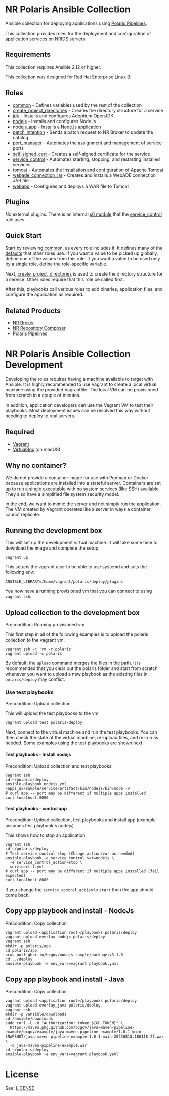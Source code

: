 # NR Polaris Ansible Collection

Ansible collection for deploying applications using [Polaris Pipelines](https://github.com/bcgov-nr/polaris-pipelines).

This collection provides roles for the deployment and configuration of application services on NRIDS servers.

## Requirements

This collection requires Ansible 2.12 or higher.

This collection was designed for Red Hat Enterprise Linux 9.

## Roles

- [common](polaris/deploy/roles/common/README.md) - Defines variables used by the rest of the collection
- [create_project_directories](polaris/deploy/roles/create_project_directories/README.md) - Creates the directory structure for a service
- [jdk](polaris/deploy/roles/jdk/README.md) - Installs and configures Adoptium OpenJDK
- [nodejs](polaris/deploy/roles/nodejs/README.md) - Installs and configures Node.js
- [nodejs_app](polaris/deploy/roles/nodejs_app/README.md) - Installs a Node.js application
- [patch_intention](polaris/deploy/roles/patch_intention/README.md) - Sends a patch request to NR Broker to update the catalog
- [port_manager](polaris/deploy/roles/port_manager/README.md) - Automates the assignment and management of service ports
- [self_signed_cert](polaris/deploy/roles/self_signed_cert/README.md) - Creates a self-signed certificate for the service
- [service_control](polaris/deploy/roles/service_control/README.md) - Automates starting, stopping, and restarting installed services
- [tomcat](polaris/deploy/roles/tomcat/README.md) - Automates the installation and configuration of Apache Tomcat
- [webade_connection_jar](polaris/deploy/roles/webade_connection_jar/README.md) - Creates and installs a WebADE connection JAR file
- [webapp](polaris/deploy/roles/webapp/README.md) - Configures and deploys a WAR file to Tomcat

## Plugins

No external plugins. There is an internal [s6 module](polaris/deploy/plugins/modules/s6_service.py) that the [service_control](polaris/deploy/roles/service_control/README.md) role uses.

## Quick Start

Start by reviewing [common](polaris/deploy/roles/common/README.md), as every role includes it. It defines many of the [defaults](polaris/deploy/roles/common/defaults/main.yml) that other roles use. If you want a value to be picked up globally, define one of the values from this role. If you want a value to be used only by a single role, define the role-specific variable.

Next, [create_project_directories](polaris/deploy/roles/create_project_directories/README.md) is used to create the directory structure for a service. Other roles require that this role be called first.

After this, playbooks call various roles to add binaries, application files, and configure the application as required.

## Related Products

* [NR Broker](https://github.com/bcgov/nr-broker)
* [NR Repository Composer](https://github.com/bcgov/nr-repository-composer)
* [Polaris Pipelines](https://github.com/bcgov-nr/polaris-pipelines)

# NR Polaris Ansible Collection Development

Developing the roles requires having a machine available to target with Ansible. It is highly recommended to use Vagrant to create a local virtual machine using the provided Vagrantfile. The local VM can be provisioned from scratch in a couple of minutes.

In addition, application developers can use the Vagrant VM to test their playbooks. Most deployment issues can be resolved this way without needing to deploy to real servers.

## Required

* [Vagrant](https://developer.hashicorp.com/vagrant)
* [VirtualBox](https://www.virtualbox.org) (on macOS)

## Why no container?

We do not provide a container image for use with Podman or Docker because applications are installed into a stateful server. Containers are set up to run a single executable with no system services (like SSH) available. They also have a simplified file system security model.

In the end, we want to mimic the server and not simply run the application. The VM created by Vagrant operates like a server in ways a container cannot replicate.

## Running the development box

This will set up the development virtual machine. It will take some time to download the image and complete the setup.

```
vagrant up
```

This setups the vagrant user to be able to use systemd and sets the following env:

```
ANSIBLE_LIBRARY=/home/vagrant/polaris/deploy/plugins
```

You now have a running provisioned vm that you can connect to using `vagrant ssh`.

## Upload collection to the development box

Precondition: Running provisioned vm

This first step in all of the following examples is to upload the polaris collection to the vagrant vm.

```
vagrant ssh -c 'rm -r polaris'
vagrant upload -c polaris
```

By default, the `upload` command merges the files in the path. It is recommended that you clear out the polaris folder and start from scratch whenever you want to upload a new playbook as the existing files in `polaris/deploy` may conflict.

### Use test playbooks

Precondition: Upload collection

This will upload the test playbooks to the vm.

```
vagrant upload test polaris/deploy
```

Next, connect to the virtual machine and run the test playbooks. You can then check the state of the virtual machine, re-upload files, and re-run as needed. Some examples using the test playbooks are shown next.

#### Test playbooks - Install nodejs

Precondition: Upload collection and test playbooks

```
vagrant ssh
cd ~/polaris/deploy
ansible-playbook nodejs.yml
/apps_ux/sample/service/artifact/bin/nodejs/bin/node -v
# curl app -- port may be different if multiple apps installed
curl localhost:8080
```
#### Test playbooks - control app

Precondition: Upload collection, test playbooks and install app (example assumes test playbook's nodejs)

This shows how to stop an application.

```
vagrant ssh
cd ~/polaris/deploy
# Test service control stop (Change action/var as needed)
ansible-playbook -e service_control_var=nodejs \
  -e service_control_action=stop \
  servicectrl.yml
# curl app -- port may be different if multiple apps installed (fail expected)
curl localhost:8080
```

If you change the `service_control_action` to `start` then the app should come back.

## Copy app playbook and install - NodeJs

Precondition: Copy collection

```
vagrant upload <application root>/playbooks polaris/deploy
vagrant upload overlay_nodejs polaris/deploy
vagrant ssh
mkdir -p polaris/app
cd polaris/app
oras pull ghcr.io/bcgov/nodejs-sample/package:v3.1.0
cd ../deploy
ansible-playbook -e env_vars=vagrant playbook.yaml
```

## Copy app playbook and install - Java

Precondition: Copy collection

```
vagrant upload <application root>/playbooks polaris/deploy
vagrant upload overlay_java polaris/deploy
vagrant ssh
mkdir -p /ansible/downloads
cd /ansible/downloads
sudo curl -L -H "Authorization: token ${GH_TOKEN}" \
  https://maven.pkg.github.com/bcgov/java-maven-pipeline-example/bcgov/example/java-maven-pipeline-example/1.0.1-main-SNAPSHOT/java-maven-pipeline-example-1.0.1-main-20250818.180118-27.war \
  -o java-maven-pipeline-example.war
cd ~/polaris/deploy
ansible-playbook -e env_vars=vagrant playbook.yaml
```

# License

See: [LICENSE](./LICENSE)
